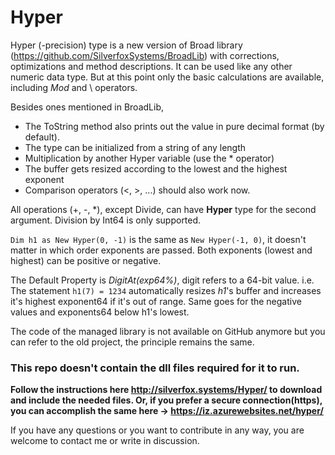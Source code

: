 # Hyper
Hyper (-precision) type is a new version of Broad library (https://github.com/SilverfoxSystems/BroadLib) with corrections, optimizations and method descriptions.
It can be used like any other numeric data type.  But at this point only the basic calculations are available, including _Mod_ and \ operators.

Besides ones mentioned in BroadLib,
- The ToString method also prints out the value in pure decimal format (by default).
- The type can be initialized from a string of any length
- Multiplication by another Hyper variable (use the * operator)
- The buffer gets resized according to the lowest and the highest exponent
- Comparison operators (<, >, ...) should also work now.


All operations (+, -, *), except Divide, can have **Hyper** type for the second argument. Division by Int64 is only supported.

 `Dim h1 as New Hyper(0, -1)` is the same as `New Hyper(-1, 0)`, it doesn't matter in which order exponents are passed. Both exponents (lowest and highest) can be positive or negative.

The Default Property is _DigitAt(exp64%)_, digit refers to a 64-bit value.
i.e. The statement `h1(7) = 1234` automatically resizes _h1_'s buffer and increases it's highest exponent64 if it's out of range.  Same goes for the negative values and exponents64 below h1's lowest.

The code of the managed library is not available on GitHub anymore but you can refer to the old project, the principle remains the same.

### This repo doesn't contain the dll files required for it to run. 
**Follow the instructions here http://silverfox.systems/Hyper/ to download and include the needed files. Or, if you prefer a secure connection(https), you can accomplish the same here -> https://iz.azurewebsites.net/hyper/**

If you have any questions or you want to contribute in any way, you are welcome to contact me or write in discussion.
